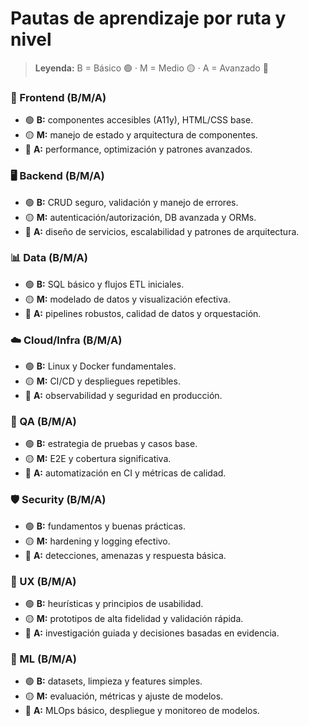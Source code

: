 # Pautas de aprendizaje por ruta y nivel

> **Leyenda:** B = Básico 🟢 · M = Medio 🟡 · A = Avanzado 🔵

### 🎨 Frontend (B/M/A)
- 🟢 **B:** componentes accesibles (A11y), HTML/CSS base.
- 🟡 **M:** manejo de estado y arquitectura de componentes.
- 🔵 **A:** performance, optimización y patrones avanzados.

### 🖥️ Backend (B/M/A)
- 🟢 **B:** CRUD seguro, validación y manejo de errores.
- 🟡 **M:** autenticación/autorización, DB avanzada y ORMs.
- 🔵 **A:** diseño de servicios, escalabilidad y patrones de arquitectura.

### 📊 Data (B/M/A)
- 🟢 **B:** SQL básico y flujos ETL iniciales.
- 🟡 **M:** modelado de datos y visualización efectiva.
- 🔵 **A:** pipelines robustos, calidad de datos y orquestación.

### ☁️ Cloud/Infra (B/M/A)
- 🟢 **B:** Linux y Docker fundamentales.
- 🟡 **M:** CI/CD y despliegues repetibles.
- 🔵 **A:** observabilidad y seguridad en producción.

### 🧪 QA (B/M/A)
- 🟢 **B:** estrategia de pruebas y casos base.
- 🟡 **M:** E2E y cobertura significativa.
- 🔵 **A:** automatización en CI y métricas de calidad.

### 🛡️ Security (B/M/A)
- 🟢 **B:** fundamentos y buenas prácticas.
- 🟡 **M:** hardening y logging efectivo.
- 🔵 **A:** detecciones, amenazas y respuesta básica.

### 🎯 UX (B/M/A)
- 🟢 **B:** heurísticas y principios de usabilidad.
- 🟡 **M:** prototipos de alta fidelidad y validación rápida.
- 🔵 **A:** investigación guiada y decisiones basadas en evidencia.

### 🧠 ML (B/M/A)
- 🟢 **B:** datasets, limpieza y features simples.
- 🟡 **M:** evaluación, métricas y ajuste de modelos.
- 🔵 **A:** MLOps básico, despliegue y monitoreo de modelos.
